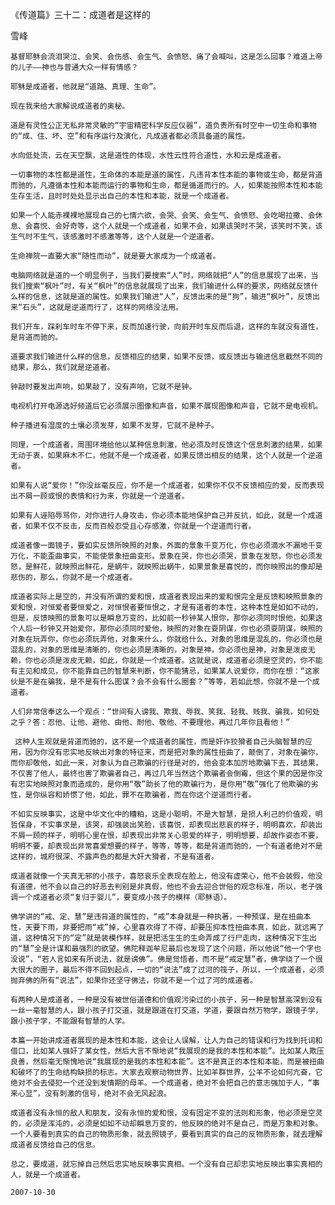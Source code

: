 《传道篇》三十二：成道者是这样的

雪峰


    基督耶稣会流泪哭泣、会笑、会伤感、会生气、会愤怒、痛了会喊叫，这是怎么回事？难道上帝的儿子——神也与普通大众一样有情感？

    耶稣是成道者，他就是“道路、真理、生命”。

    现在我来给大家解说成道者的奥秘。

    道是有灵性公正无私非常灵敏的“宇宙精密科学反应仪器”，道负责所有时空中一切生命和事物的“成、住、坏、空”和有序运行及演化，凡成道者都必须具备道的属性。

    水向低处流，云在天空飘，这是道性的体现，水性云性符合道性，水和云是成道者。

    一切事物的本性都是道性，生命体的本能是道的属性，凡违背本性本能的事物或生命，都是背道而驰的，凡遵循本性和本能而运行的事物和生命，都是循道而行的。人，如果能按照本性和本能生存生活，且时时处处显示出自己的本性和本能，就是一个成道者。

    如果一个人能赤裸裸地展现自己的七情六欲，会哭、会笑、会生气、会愤怒、会吃喝拉撒、会休息、会喜悦、会好奇等，这个人就是一个成道者，如果不会，如果该哭时不哭，该笑时不笑，该生气时不生气，该感激时不感激等等，这个人就是一个逆道者。

    生命禅院一直要大家“随性而动”，就是要大家成为一个成道者。

    电脑网络就是道的一个明显例子，当我们要搜索“人”时，网络就把“人”的信息展现了出来，当我们搜索“枫叶”时，有关“枫叶”的信息就展现了出来，我们输进什么样的要求，网络就反馈什么样的信息，这就是道的属性。如果我们输进“人”，反馈出来的是“狗”，输进“枫叶”，反馈出来“石头”，这就是逆道而行了，这样的网络没法用。

    我们开车，踩刹车时车不停下来，反而加速行驶，向前开时车反而后退，这样的车就没有道性，是背道而驰的。

    道要求我们输进什么样的信息，反馈相应的结果，如果不反馈，或反馈出与输进信息截然不同的结果，那么，我们就是逆道者。

    钟敲时要发出声响，如果敲了，没有声响，它就不是钟。

    电视机打开电源选好频道后它必须展示图像和声音，如果不展现图像和声音，它就不是电视机。

    种子播进有湿度的土壤必须发芽，如果不发芽，它就不是种子。

    同理，一个成道者，周围环境给他以某种信息刺激，他必须及时反馈这个信息刺激的结果，如果无动于衷，如果麻木不仁，他就不是一个成道者，如果反馈出相反的结果，这个人就是一个逆道者。

    如果有人说“爱你！”你没丝毫反应，你不是一个成道者，如果你不仅不反馈相应的爱，反而表现出不屑一顾或恨的表情和行为来，你就是一个逆道者。

    如果有人诬陷辱骂你，对你进行人身攻击，你必须本能地保护自己并反抗，如此，就是一个成道者，如果不仅不反击，反而百般忍受且心存感激，你就是一个逆道而行者。

    成道者像一面镜子，要如实反馈所映照的对象，外面的景象千变万化，你也必须滴水不漏地千变万化，不能歪曲事实，不能使景象扭曲变形。景象在哭，你也必须哭，景象在发怒，你也必须发怒，是鲜花，就映照出鲜花，是蜗牛，就映照出蜗牛，如果景象是喜悦的，而你映照出的像却是悲伤的，那么，你就不是一个成道者。

    成道者实际上是空的，并没有所谓的爱和恨，成道者表现出来的爱和恨完全是反馈和映照景象的爱和恨，对恒爱者要恒爱之，对恒恨者要恒恨之，才是有道者的本性，这种本性是如如不动的，但是，反馈映照的景象可以是瞬息万变的，比如前一秒钟某人恨你，那你必须同时恨他，如果这个人后一秒钟又开始爱你，那你必须同时爱他，映照的对象在耍阴谋，你也必须耍阴谋，映照的对象在玩弄你，你也必须玩弄他，对象来什么，你就给什么，对象的思维是混乱的，你必须也是混乱的，对象的思维是清晰的，你也必须是清晰的，对象是神，你必须也是神，对象是泼皮无赖，你也必须是泼皮无赖，如此，你就是一个成道者。这就是说，成道者必须是空灵的，你不能有主见和成见，你不能靠自己的智慧来判断，你不能猜忌，如果某人说爱你，而你在想：“这家伙是不是在骗我，是不是有什么图谋？会不会有什么圈套？”等等，若如此想，你就不是一个成道者。

    人们非常信奉这么一个观点：“世间有人谤我、欺我、辱我、笑我、轻我、贱我、骗我，如何处之乎？答：忍他、让他、避他、由他、耐他、敬他、不要理他，再过几年你且看他！”

     这种人生观就是背道而驰的，这不是一个成道者的属性，而是奸诈狡猾者自己头脑智慧的应用，因为你没有忠实地反映出对象的特征来，而是把对象的属性扭曲了，颠倒了，对象在骗你，而你却敬他，如此一来，对象认为自己欺骗的行径是对的，他会变本加厉地欺骗下去，其结果，不仅害了他人，最终也害了欺骗者自己，再过几年当然这个欺骗者会倒霉，但这个果的因是你没有忠实地映照对象而造成的，是你用“敬”助长了他的欺骗行为，是你用“敬”强化了他欺骗的劣性，是你纵容和娇惯了他，如此，罪不在欺骗者，而在你这个逆道而行者。

    不如实反映事实，这是中华文化中的糟粕，这是小聪明，不是大智慧，是损人利己的价值观，明哲保身，不实事求是，该哭，却强装出笑脸，该喜悦，却表现出悲哀的样子，明明喜欢，却装出不屑一顾的样子，明明心里在恨，却表现出非常关心恩爱的样子，明明想要，却故作姿态不要，明明不要，却表现出非常喜爱想要的样子，等等，等等，都是背道而驰的，一个有道者绝对不是这样的，城府很深、不露声色的都是大奸大猾者，不是有道者。

    成道者就像一个天真无邪的小孩子，喜怒哀乐全表现在脸上，他没有虚荣心，他不会装假，他没有道德，他不会以自己的好恶去判别是非真假，他也不会去迎合世俗的观念标准，所以，老子强调一个成道者必须“复归于婴儿”，要变成小孩子的模样（耶稣语）。

    佛学讲的“戒、定、慧”是违背道的属性的，“戒”本身就是一种执著，一种预谋，是在扭曲本性，天要下雨，非要把雨“戒”掉，心里喜欢得了不得，却要压抑本性扭曲本真，如此，就远离了道，这种情况下的“定”就是装模作样，就是把活生生的生命弄成了行尸走肉，这种情况下生出的“慧”全是计谋和最强烈的欲望。佛陀释迦牟尼最后也发现了这个问题，所以他说“他一个字也没说”，“若人言如来有所说法，就是谤佛”。佛是觉悟者，而不是“戒定慧”者，佛学绕了一个很大很大的圈子，最后不得不回到起点，一切的“说法”成了过河的筏子，所以，一个成道者，必须抛弃佛的所有“说法”，如果你还坚守佛法，你就不是一个过了河的成道者。

    有两种人是成道者，一种是没有被世俗道德和价值观污染过的小孩子，另一种是智慧高深到没有一丝一毫智慧的人，跟小孩子打交道，就是跟道在打交道，学道，要跟自然万物学，跟镜子学，跟小孩子学，不能跟有智慧的人学。

    本篇一开始讲成道者展现的是本性和本能，这会让人误解，让人为自己的错误和行为找到托词和借口，比如某人强奸了某女性，然后大言不惭地说“我展现的是我的本性和本能”。比如某人欺压良善，然后毫无惭愧地说“我展现的是我的本性和本能”。这不是真正的本性和本能，而是被扭曲和破坏了的生命结构缺损的标志。大家去观察动物世界，比如羊群世界，公羊不论如何亢奋，它绝对不会去侵犯一个还没到发情期的母羊。一个成道者，绝对不会把自己的意志强加于人，“事来心显”，没有刺激的信号，绝对不会无风起浪。

    成道者没有永恒的敌人和朋友，没有永恒的爱和恨，没有固定不变的法则和形象，他必须是空灵的，必须是浑沌的，必须是如如不动却瞬息万变的，他反映的绝对不是自己，而是万象和对象。一个人要看到真实的自己的物质形象，就去照镜子，要看到真实的自己的反物质形象，就去理解成道者反馈给自己的信息。

    总之，要成道，就忘掉自己然后忠实地反映事实真相。一个没有自己却忠实地反映出事实真相的人，就是一个成道者。

    2007-10-30



